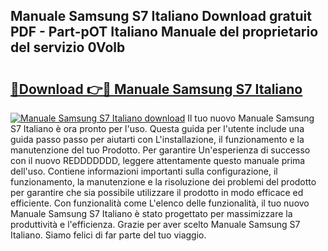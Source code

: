 ## Manuale Samsung S7 Italiano Download gratuit PDF - Part-pOT Italiano Manuale del proprietario del servizio 0Volb

# <h2><a href="http://dfb9a4f.blite.top/?on=Manuale+Samsung+S7+Italiano">🔗Download 👉🔴 Manuale Samsung S7 Italiano</a></h2>

[![Manuale Samsung S7 Italiano download](https://i.imgur.com/lujVjoI.png)](http://dfb9a4f.blite.top/?on=Manuale+Samsung+S7+Italiano)
Il tuo nuovo Manuale Samsung S7 Italiano è ora pronto per l'uso. Questa guida per l'utente include una guida passo passo per aiutarti con L'installazione, il funzionamento e la manutenzione del tuo Prodotto. Per garantire Un'esperienza di successo con il nuovo REDDDDDDD, leggere attentamente questo manuale prima dell'uso. Contiene informazioni importanti sulla configurazione, il funzionamento, la manutenzione e la risoluzione dei problemi del prodotto per garantire che sia possibile utilizzare il prodotto in modo efficace ed efficiente. Con funzionalità come L'elenco delle funzionalità, il tuo nuovo Manuale Samsung S7 Italiano è stato progettato per massimizzare la produttività e l'efficienza. Grazie per aver scelto Manuale Samsung S7 Italiano. Siamo felici di far parte del tuo viaggio.
